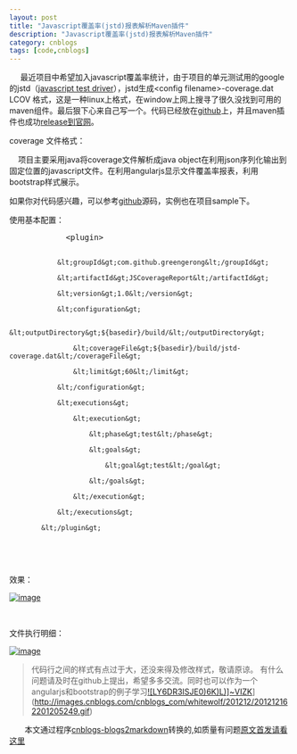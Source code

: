 ```yaml
---
layout: post
title: "Javascript覆盖率(jstd)报表解析Maven插件"
description: "Javascript覆盖率(jstd)报表解析Maven插件"
category: cnblogs
tags: [code,cnblogs]
---
```

&nbsp;&nbsp;&nbsp;&nbsp; 最近项目中希望加入javascript覆盖率统计，由于项目的单元测试用的google的jstd（[javascript test driver](http://code.google.com/p/js-test-driver/wiki/CodeCoverage)），jstd生成&lt;config filename&gt;-coverage.dat LCOV 格式，这是一种linux上格式，在window上网上搜寻了很久没找到可用的maven组件。最后狠下心来自己写一个。代码已经放在[github](https://github.com/greengerong/JsTestDriverCoverageReport/tree/zip-resource/sample/green.jstdcoveragereport.test/build)上，并且maven插件也成功[release到官网](https://oss.sonatype.org/index.html#nexus-search;quick~com.github.greengerong)。

coverage 文件格式：

&nbsp;&nbsp;&nbsp; 项目主要采用java将coverage文件解析成java object在利用json序列化输出到固定位置的javascript文件。在利用angularjs显示文件覆盖率报表，利用bootstrap样式展示。

如果你对代码感兴趣，可以参考[github](https://github.com/greengerong/JsTestDriverCoverageReport/tree/zip-resource/sample/green.jstdcoveragereport.test/build)源码，实例也在项目sample下。

使用基本配置：

<div class="cnblogs_Highlighter">
<pre class="brush:html;gutter:false;">            &lt;plugin&gt;

                &lt;groupId&gt;com.github.greengerong&lt;/groupId&gt;

                &lt;artifactId&gt;JSCoverageReport&lt;/artifactId&gt;

                &lt;version&gt;1.0&lt;/version&gt;

                &lt;configuration&gt;

                    &lt;outputDirectory&gt;${basedir}/build/&lt;/outputDirectory&gt;

                    &lt;coverageFile&gt;${basedir}/build/jstd-coverage.dat&lt;/coverageFile&gt;

                    &lt;limit&gt;60&lt;/limit&gt;

                &lt;/configuration&gt;

                &lt;executions&gt;

                    &lt;execution&gt;

                        &lt;phase&gt;test&lt;/phase&gt;

                        &lt;goals&gt;

                            &lt;goal&gt;test&lt;/goal&gt;

                        &lt;/goals&gt;

                    &lt;/execution&gt;

                &lt;/executions&gt;

            &lt;/plugin&gt;
</pre>
</div>

&nbsp;

效果：

[![image](http://images.cnblogs.com/cnblogs_com/whitewolf/201212/201212162201189101.png "image")](http://images.cnblogs.com/cnblogs_com/whitewolf/201212/201212162201174217.png)

&nbsp;

文件执行明细：

[![image](http://images.cnblogs.com/cnblogs_com/whitewolf/201212/201212162201202774.png "image")](http://images.cnblogs.com/cnblogs_com/whitewolf/201212/201212162201198380.png)

> 代码行之间的样式有点过于大，还没来得及修改样式，敬请原谅。
> 有什么问题请及时在github上提出，希望多多交流。同时也可以作为一个angularjs和bootstrap的例子学习[![LY6DR3ISJE0)6K)L)]~VIZK](http://images.cnblogs.com/cnblogs_com/whitewolf/201212/201212162201204136.gif "LY6DR3ISJE0)6K)L)]~VIZK")](http://images.cnblogs.com/cnblogs_com/whitewolf/201212/201212162201205249.gif)

&nbsp;&nbsp;&nbsp;&nbsp;&nbsp;&nbsp;&nbsp;本文通过程序[cnblogs-blogs2markdown](https://github.com/greengerong/cnblogs-blogs2markdown "cnblogs-blogs2markdown")转换的,如质量有问题[原文首发请看这里](http://www.cnblogs.com/whitewolf/archive/2012/12/16/2820949.html "原文首发")